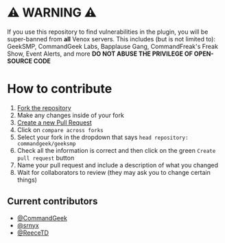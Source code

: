 # ⚠️ WARNING ⚠️
If you use this repository to find vulnerabilities in the plugin, you will be super-banned from **all** Venox servers.
This includes (but is not limited to): GeekSMP, CommandGeek Labs, Bapplause Gang, CommandFreak's Freak Show, Event Alerts, and more
**DO NOT ABUSE THE PRIVILEGE OF OPEN-SOURCE CODE**

# How to contribute
1. [Fork the repository](https://github.com/commandgeek/geeksmp/fork)
2. Make any changes inside of your fork
3. [Create a new Pull Request](https://github.com/commandgeek/geeksmp/compare)
4. Click on `compare across forks`
5. Select your fork in the dropdown that says `head repository: commandgeek/geeksmp`
6. Check all the information is correct and then click on the green `Create pull request` button
7. Name your pull request and include a description of what you changed
8. Wait for collaborators to review (they may ask you to change certain things)

## Current contributors
- [@CommandGeek](https://github.com/commandgeek)
- [@srnyx](https://github.com/srnyx)
- [@ReeceTD](https://github.com/reecetd)
